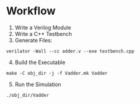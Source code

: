 # Workflow
1. Write a Verilog Module
2. Write a C++ Testbench
3. Generate Files:
```
verilator -Wall --cc adder.v --exe testbench.cpp
```
4. Build the Executable
```
make -C obj_dir -j -f Vadder.mk Vadder
```
5. Run the Simulation
```
./obj_dir/Vadder
```